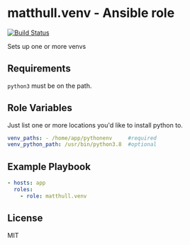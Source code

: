 matthull.venv - Ansible role
=========
[![Build Status](https://travis-ci.org/matthull/ansible-venv.svg?branch=master)](https://travis-ci.org/matthull/ansible-venv)

Sets up one or more venvs

Requirements
------------

`python3` must be on the path.

Role Variables
--------------
Just list one or more locations you'd like to install python to.

```YAML
venv_paths: - /home/app/pythonenv     #required
venv_python_path: /usr/bin/python3.8  #optional
```

Example Playbook
----------------

```YAML
- hosts: app
  roles:
    - role: matthull.venv
```

License
-------

MIT
